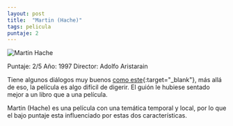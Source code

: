 ```yaml
---
layout: post
title:  "Martin (Hache)"
tags: pelicula
puntaje: 2
---
```




![Martin Hache](https://pics.filmaffinity.com/Mart_n_Hache-793749679-large.jpg)

Puntaje: 2/5 
Año: 1997
Director: Adolfo Aristarain

Tiene algunos diálogos muy buenos [como este](https://www.youtube.com/watch?v=_zbRmfQksjA){:target="_blank"}, más allá de eso, la película es algo difícil de digerir. El guión le hubiese sentado mejor a un libro que a una película.

Martin (Hache) es una película con una temática temporal y local, por lo que el bajo puntaje esta influenciado por estas dos características.

